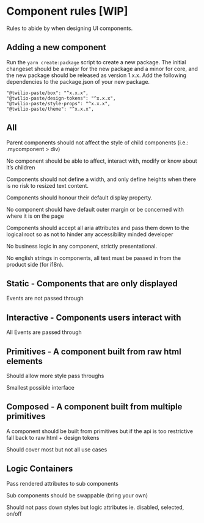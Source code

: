 # Component rules [WIP]

Rules to abide by when designing UI components.

## Adding a new component

Run the `yarn create:package` script to create a new package. The initial changeset should be a major for the new package and a minor for core, and the new package should be released as version 1.x.x. Add the following dependencies to the package.json of your new package.

```
"@twilio-paste/box": "^x.x.x",
"@twilio-paste/design-tokens": "^x.x.x",
"@twilio-paste/style-props": "^x.x.x",
"@twilio-paste/theme": "^x.x.x",
```

## All

Parent components should not affect the style of child components (i.e.: .mycomponent > div)

No component should be able to affect, interact with, modify or know about it’s children

Components should not define a width, and only define heights when there is no risk to resized text content.

Components should honour their default display property.

No component should have default outer margin or be concerned with where it is on the page

Components should accept all aria attributes and pass them down to the logical root so as not to hinder any accessibility minded developer

No business logic in any component, strictly presentational.

No english strings in components, all text must be passed in from the product side (for i18n).

## Static - Components that are only displayed

Events are not passed through

## Interactive - Components users interact with

All Events are passed through

## Primitives - A component built from raw html elements

Should allow more style pass throughs

Smallest possible interface

## Composed - A component built from multiple primitives

A component should be built from primitives but if the api is too restrictive fall back to raw html + design tokens

Should cover most but not all use cases

## Logic Containers

Pass rendered attributes to sub components

Sub components should be swappable (bring your own)

Should not pass down styles but logic attributes ie. disabled, selected, on/off
